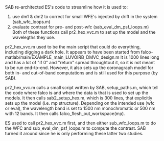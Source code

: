 SAB re-architected ES's code to streamline how it is used to:
1)  use dm1 & dm2 to correct for small WFE's injected by drift in the system (sab_wfc_loops.m)
2)  evaluate contrast for pre- and post-wfc (sab_eval_dm_psf_loops.m)
Both of these functions call pr2_hex_vvc.m to set up the model and the wavelegths they use.

pr2_hex_vvc.m used to be the main script that could do everything, including digging a dark hole.
It appears to have been started from falco-matlab/main/EXAMPLE_main_LUVOIRB_DMVC_design.m
It is 1000 lines long and has a lot of "if 0" and "return" spread throughtout it,
so it is not meant to be run end-to-end.  However, it also sets
up the coronagraph model for both in- and out-of-band computations and is still used for this purpose (by SAB).

pr2_hex_vvc.m calls a small script written by SAB, setup_paths.m, which tell the code where falco is
and where the data is that is used to set up the models.  It then calls sab2_setup_hex.m, which is 300 lines,
that explicitly sets up the model (i.e. mp structure).  Depending on the intended use (wfc or eval), the wavelength 
band is set to 1500 nm monochromatic or 500 nm with 12 bands.  It then calls falco_flesh_out_workspace(mp).

ES used to call pr2_hex_vvc.m first, and then either sub_wfc_loops.m to do the WFC and sub_eval_dm_psf_loops.m 
to compute the contrast.  SAB turned it around since he is only performing these latter two studies.
